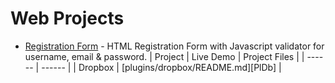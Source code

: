 # Web Projects

* [Registration Form](https://swetankraj.github.io/web-projects/1-registration/) - HTML Registration Form with Javascript validator for username, email & password. 
| Project | Live Demo | Project Files |
| ------ | ------ |
| Dropbox | [plugins/dropbox/README.md][PlDb] |
